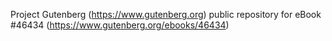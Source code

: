 Project Gutenberg (https://www.gutenberg.org) public repository for eBook #46434 (https://www.gutenberg.org/ebooks/46434)
